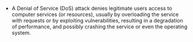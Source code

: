 - A Denial of Service (DoS) attack denies legitimate users access to computer services (or resources), usually by overloading the service with requests or by exploiting vulnerabilities, resulting in a degradation of performance, and possibly crashing the service or even the operating system.